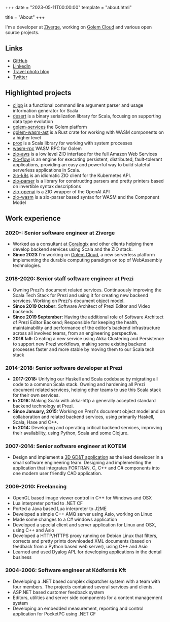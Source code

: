 +++
date = "2023-05-11T00:00:00"
template = "about.html"

title = "About"
+++

I'm a developer at [Ziverge](https://ziverge.com), working on [Golem Cloud](https://golem.cloud) and various open source projects.

## Links
- [GitHub](https://github.com/vigoo/)
- [LinkedIn](https://linkedin.com/in/dvigovszky)
- [Travel photo blog](https://vigoo.exposure.co)
- [Twitter](https://twitter.com/dvigovszky)

## Highlighted projects
- [clipp](https://github.com/vigoo/clipp) is a functional command line argument parser and usage information generator for Scala
- [desert](https://github.com/vigoo/desert) is a binary serialization library for Scala, focusing on supporting data type evolution
- [golem-services](https://github.com/golemcloud/golem-services) the Golem platform
- [golem-wasm-ast](https://github.com/golemcloud/golem-wasm-ast) is a Rust crate for working with WASM components on a higher level
- [prox](https://github.com/vigoo/prox) is a Scala library for working with system processes
- [wasm-rpc](https://github.com/golemcloud/wasm-rpc) WASM RPC for Golem
- [zio-aws](https://github.com/zio/zio-aws/) is a low level ZIO interface for the full Amazon Web Services
- [zio-flow](https://github.com/zio/zio-flow/) is an engine for executing persistent, distributed, fault-tolerant applications, providing an easy and powerful way to build stateful serverless applications in Scala.
- [zio-k8s](https://github.com/coralogix/zio-k8s) is an idiomatic ZIO client for the Kubernetes API.
- [zio-parser](https://github.com/zio/zio-parser) is a library for constructing parsers and pretty printers based on invertible syntax descriptions
- [zio-openai](https://github.com/zio/zio-openai) is a ZIO wrapper of the OpenAI API
- [zio-wasm](https://github.com/zio/zio-wasm) is a zio-parser based syntax for WASM and the Component Model

## Work experience

### 2020-: Senior software engineer at Ziverge
- Worked as a consultant at [Coralogix](https://coralogix.com) and other clients helping them develop backend services using Scala and the ZIO stack.
- **Since 2023** I'm working on [Golem Cloud](https://golem.cloud), a new serverless platform implementing the durable computing paradigm on top of WebAssembly technologies.

### 2018-2020: Senior staff software engineer at Prezi
- Owning Prezi's document related services. Continuously improving the Scala Tech Stack for Prezi and using it for creating new backend services. Working on Prezi's document object model.
- **Since 2019 October:**
Software Architect of Prezi Editor and Video backends
- **Since 2019 September:** Having the additional role of Software Architect of Prezi Editor Backend; Responsible for keeping the health, maintainability and performance of the editor's backend infrastructure across all involved teams, from an engineering perspective.
- **2018 fall:** Creating a new service using Akka Clustering and Persistence to support new Prezi workflows, making some existing backend processes faster and more stable by moving them to our Scala tech stack

### 2014-2018: Senior software developer at Prezi
- **2017-2018:** Unifying our Haskell and Scala codebase by migrating all code to a common Scala stack. Owning and hardening all Prezi document related services, helping other teams to use this Scala stack for their own services.
- **In 2016:** Making Scala with akka-http a generally accepted standard backend technology at Prezi.
- **Since January, 2015:** Working on Prezi's document object model and on collaboration and related backend services, using primarily Haskell, Scala, Haxe and C++.
- **In 2014:** Developing and operating critical backend services, improving their availability, using Python, Scala and some Clojure.

### 2007-2014: Senior software engineer at KOTEM
- Design and implement a [3D GD&T application](https://www.kotem.com/evolve-suite/evolve-smartprofile/) as the lead developer in a small software engineering team. Designing and implementing the application that integrates FORTRAN, C, C++ and C# components into one modern user friendly CAD application.

### 2009-2010: Freelancing
- OpenGL based image viewer control in C++ for Windows and OSX
- Lua interpreter ported to .NET CF
- Ported a Java based Lua interpreter to J2ME
- Developed a simple C++ AMQ server using Asio, working on Linux
- Made some changes to a C# windows application
- Developed a special client and server application for Linux and OSX, using C++ and Asio
- Developed a HTTP/HTTPS proxy running on Debian Linux that filters, corrects and pretty prints
downloaded XML documents (based on feedback from a Python based web server), using C++
and Asio
- Learned and used Dyalog APL for developing applications in the dental business

### 2004-2006: Software engineer at Kódforrás Kft
- Developing a .NET based complex dispatcher system with a team with four members. The
projects contained several services and clients.
- ASP.NET based customer feedback system
- Editors, utilities and server side components for a content management system
- Developing an embedded measurement, reporting and control application for PocketPC
using .NET CF
